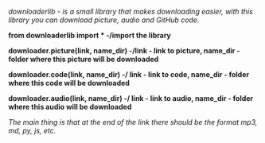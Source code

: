 *downloaderlib - is a small library that makes downloading easier, with this library you can download picture, audio and GitHub code.*

**from downloaderlib import *  -/import the library**

**downloader.picture(link, name_dir) -/link - link to picture, name_dir - folder where this picture will be downloaded**

**downloader.code(link, name_dir) -/ link - link to code, name_dir - folder where this code will be downloaded**

**downloader.audio(link, name_dir) -/ link - link to audio, name_dir - folder where this audio will be downloaded**

*The main thing is that at the end of the link there should be the format mp3, md, py, js, etc.*